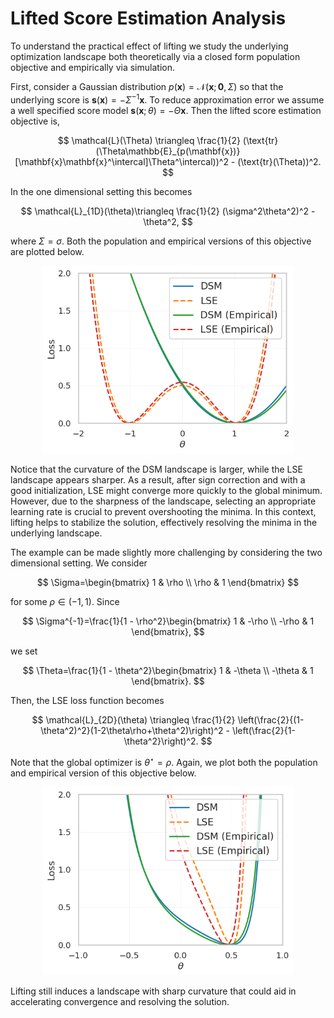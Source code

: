# Lifted Score Estimation Analysis

To understand the practical effect of lifting we study the underlying optimization landscape both theoretically via a closed form population objective and empirically via simulation.

First, consider a Gaussian distribution $p(\mathbf{x}) = \mathcal{N}(\mathbf{x}; \mathbf{0}, \Sigma)$ so that the underlying score is $\mathbf{s}(\mathbf{x}) = -\Sigma^{-1}\mathbf{x}$.  To reduce approximation error we assume a well specified score model $\mathbf{s}(\mathbf{x}; \theta) = -\Theta \mathbf{x}$.  Then the lifted score estimation objective is,

$$
    \mathcal{L}(\Theta) \triangleq \frac{1}{2} (\text{tr}(\Theta\mathbb{E}_{p(\mathbf{x})}[\mathbf{x}\mathbf{x}^\intercal]\Theta^\intercal))^2 - (\text{tr}(\Theta))^2.
$$

In the one dimensional setting this becomes

$$
    \mathcal{L}_{1D}(\theta)\triangleq \frac{1}{2} (\sigma^2\theta^2)^2 - \theta^2,
$$

where $\Sigma = \sigma$.  Both the population and empirical versions of this objective are plotted below. 

<p align="center">
  <img src="gaussian.png" alt="LSE optimization lanscape for 1D Gaussian example." width="400"/>
</p>


Notice that the curvature of the DSM landscape is larger, while the LSE landscape appears sharper. As a result, after sign correction and with a good initialization, LSE might converge more quickly to the global minimum. However, due to the sharpness of the landscape, selecting an appropriate learning rate is crucial to prevent overshooting the minima. In this context, lifting helps to stabilize the solution, effectively resolving the minima in the underlying landscape.

The example can be made slightly more challenging by considering the two dimensional setting. We consider 

$$
\Sigma=\begin{bmatrix}
1 & \rho \\ 
\rho & 1
\end{bmatrix}
$$

for some $\rho \in (-1,1)$. Since 

$$
\Sigma^{-1}=\frac{1}{1 - \rho^2}\begin{bmatrix}
1 & -\rho \\ 
-\rho & 1
\end{bmatrix},
$$

we set 

$$
\Theta=\frac{1}{1 - \theta^2}\begin{bmatrix}
1 & -\theta \\ 
-\theta & 1
\end{bmatrix}.
$$

Then, the LSE loss function becomes

$$
    \mathcal{L}_{2D}(\theta) \triangleq \frac{1}{2} \left(\frac{2}{(1-\theta^2)^2}(1-2\theta\rho+\theta^2)\right)^2 - \left(\frac{2}{1-\theta^2}\right)^2.
$$

Note that the global optimizer is $\theta^\star=\rho$. Again, we plot both the population and empirical version of this objective below.  

<p align="center">
  <img src="complicated_gaussian.png" alt="LSE optimization lanscape for 2D Gaussian example." width="400"/>
</p>

Lifting still induces a landscape with sharp curvature that could aid in accelerating convergence and resolving the solution.
